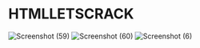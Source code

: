 # HTMLLETSCRACK
![Screenshot (59)](https://user-images.githubusercontent.com/68770067/141810129-b69ed96b-4273-4efb-89eb-36c59bb84576.png)
![Screenshot (60)](https://user-images.githubusercontent.com/68770067/142011574-2f827f20-b95c-425a-b670-f88444b4e916.png)
![Screenshot (6)](https://user-images.githubusercontent.com/68770067/144545277-df0791d1-0170-48ef-9c7f-6756ab747d5d.png)


